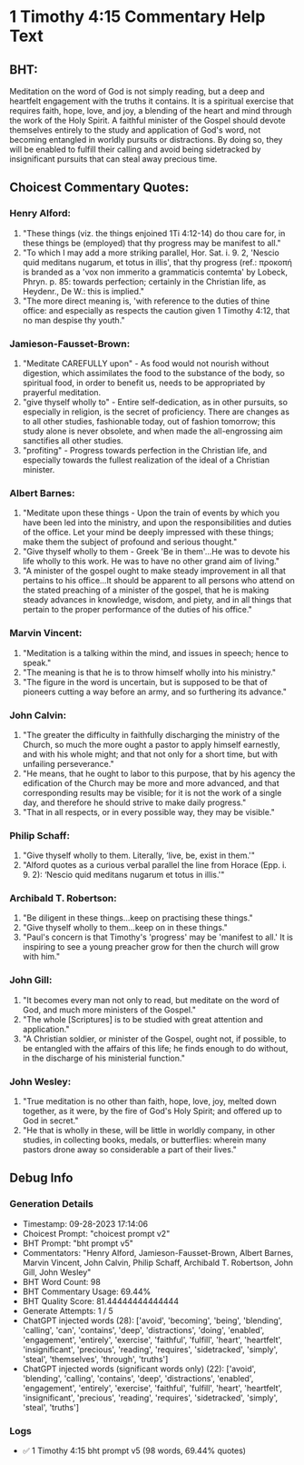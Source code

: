 # 1 Timothy 4:15 Commentary Help Text

## BHT:
Meditation on the word of God is not simply reading, but a deep and heartfelt engagement with the truths it contains. It is a spiritual exercise that requires faith, hope, love, and joy, a blending of the heart and mind through the work of the Holy Spirit. A faithful minister of the Gospel should devote themselves entirely to the study and application of God's word, not becoming entangled in worldly pursuits or distractions. By doing so, they will be enabled to fulfill their calling and avoid being sidetracked by insignificant pursuits that can steal away precious time.

## Choicest Commentary Quotes:
### Henry Alford:
1. "These things (viz. the things enjoined 1Ti 4:12-14) do thou care for, in these things be (employed) that thy progress may be manifest to all."
2. "To which I may add a more striking parallel, Hor. Sat. i. 9. 2, 'Nescio quid meditans nugarum, et totus in illis', that thy progress (ref.: προκοπή is branded as a 'vox non immerito a grammaticis contemta' by Lobeck, Phryn. p. 85: towards perfection; certainly in the Christian life, as Heydenr., De W.: this is implied."
3. "The more direct meaning is, 'with reference to the duties of thine office: and especially as respects the caution given 1 Timothy 4:12, that no man despise thy youth."

### Jamieson-Fausset-Brown:
1. "Meditate CAREFULLY upon" - As food would not nourish without digestion, which assimilates the food to the substance of the body, so spiritual food, in order to benefit us, needs to be appropriated by prayerful meditation. 
2. "give thyself wholly to" - Entire self-dedication, as in other pursuits, so especially in religion, is the secret of proficiency. There are changes as to all other studies, fashionable today, out of fashion tomorrow; this study alone is never obsolete, and when made the all-engrossing aim sanctifies all other studies. 
3. "profiting" - Progress towards perfection in the Christian life, and especially towards the fullest realization of the ideal of a Christian minister.

### Albert Barnes:
1. "Meditate upon these things - Upon the train of events by which you have been led into the ministry, and upon the responsibilities and duties of the office. Let your mind be deeply impressed with these things; make them the subject of profound and serious thought."
2. "Give thyself wholly to them - Greek 'Be in them'...He was to devote his life wholly to this work. He was to have no other grand aim of living."
3. "A minister of the gospel ought to make steady improvement in all that pertains to his office...It should be apparent to all persons who attend on the stated preaching of a minister of the gospel, that he is making steady advances in knowledge, wisdom, and piety, and in all things that pertain to the proper performance of the duties of his office."

### Marvin Vincent:
1. "Meditation is a talking within the mind, and issues in speech; hence to speak." 
2. "The meaning is that he is to throw himself wholly into his ministry." 
3. "The figure in the word is uncertain, but is supposed to be that of pioneers cutting a way before an army, and so furthering its advance."

### John Calvin:
1. "The greater the difficulty in faithfully discharging the ministry of the Church, so much the more ought a pastor to apply himself earnestly, and with his whole might; and that not only for a short time, but with unfailing perseverance."
2. "He means, that he ought to labor to this purpose, that by his agency the edification of the Church may be more and more advanced, and that corresponding results may be visible; for it is not the work of a single day, and therefore he should strive to make daily progress."
3. "That in all respects, or in every possible way, they may be visible."

### Philip Schaff:
1. "Give thyself wholly to them. Literally, ‘live, be, exist in them.'" 
2. "Alford quotes as a curious verbal parallel the line from Horace (Epp. i. 9. 2): ‘Nescio quid meditans nugarum et totus in illis.'"

### Archibald T. Robertson:
1. "Be diligent in these things...keep on practising these things." 
2. "Give thyself wholly to them...keep on in these things." 
3. "Paul's concern is that Timothy's 'progress' may be 'manifest to all.' It is inspiring to see a young preacher grow for then the church will grow with him."

### John Gill:
1. "It becomes every man not only to read, but meditate on the word of God, and much more ministers of the Gospel."
2. "The whole [Scriptures] is to be studied with great attention and application."
3. "A Christian soldier, or minister of the Gospel, ought not, if possible, to be entangled with the affairs of this life; he finds enough to do without, in the discharge of his ministerial function."

### John Wesley:
1. "True meditation is no other than faith, hope, love, joy, melted down together, as it were, by the fire of God's Holy Spirit; and offered up to God in secret."
2. "He that is wholly in these, will be little in worldly company, in other studies, in collecting books, medals, or butterflies: wherein many pastors drone away so considerable a part of their lives."


## Debug Info
### Generation Details
- Timestamp: 09-28-2023 17:14:06
- Choicest Prompt: "choicest prompt v2"
- BHT Prompt: "bht prompt v5"
- Commentators: "Henry Alford, Jamieson-Fausset-Brown, Albert Barnes, Marvin Vincent, John Calvin, Philip Schaff, Archibald T. Robertson, John Gill, John Wesley"
- BHT Word Count: 98
- BHT Commentary Usage: 69.44%
- BHT Quality Score: 81.44444444444444
- Generate Attempts: 1 / 5
- ChatGPT injected words (28):
	['avoid', 'becoming', 'being', 'blending', 'calling', 'can', 'contains', 'deep', 'distractions', 'doing', 'enabled', 'engagement', 'entirely', 'exercise', 'faithful', 'fulfill', 'heart', 'heartfelt', 'insignificant', 'precious', 'reading', 'requires', 'sidetracked', 'simply', 'steal', 'themselves', 'through', 'truths']
- ChatGPT injected words (significant words only) (22):
	['avoid', 'blending', 'calling', 'contains', 'deep', 'distractions', 'enabled', 'engagement', 'entirely', 'exercise', 'faithful', 'fulfill', 'heart', 'heartfelt', 'insignificant', 'precious', 'reading', 'requires', 'sidetracked', 'simply', 'steal', 'truths']

### Logs
- ✅ 1 Timothy 4:15 bht prompt v5 (98 words, 69.44% quotes)